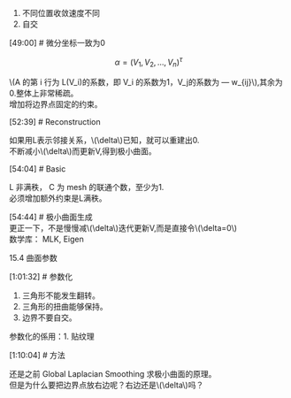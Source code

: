 

1. 不同位置收敛速度不同    
2. 自交    


[49:00] # 微分坐标一致为0     

$$
\alpha=(V_1,V_2,\dots ,V_n)^\tau 
$$


\\(A 的第 i 行为 L(V_i)的系数，即 V_i 的系数为1，V_j的系数为 — w_{ij}\\),其余为0.整体上非常稀疏。     
增加将边界点固定的约束。


[52:39] # Reconstruction     

如果用L表示邻接关系，\\(\delta\\)已知，就可以重建出0.   
不断减小\\(\delta\\)而更新V,得到极小曲面。    


[54:04] # Basic    

L 非满秩， C 为 mesh 的联通个数，至少为1.    
必须增加额外约束是L满秩。    


[54:44] # 极小曲面生成     
更正一下，不是慢慢减\\(\delta\\)迭代更新V,而是直接令\\(\delta=0\\)     
数学库： MLK, Eigen    

15.4 曲面参数


[1:01:32] # 参数化    

1. 三角形不能发生翻转。    
2. 三角形的扭曲能够保持。    
3. 边界不要自交。    

参数化的係用：1. 贴纹理     


[1:10:04] # 方法    

还是之前 Global Laplacian Smoothing 求极小曲面的原理。    
但是为什么要把边界点放右边呢？右边还是\\(\delta\\)吗？    